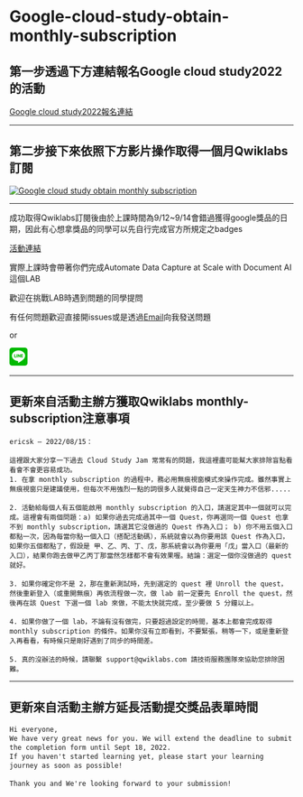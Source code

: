 # Google-cloud-study-obtain-monthly-subscription

## 第一步透過下方連結報名Google cloud study2022的活動

[Google cloud study2022報名連結](https://docs.google.com/forms/d/e/1FAIpQLScTpsT49MGBiJ_pNPYGJvvUBE90mXxsDmJSRFlFYF-aXm5X9Q/viewform?entry.1487425802=CSJ-TWHK-2022-JTKMKC)

---

## 第二步接下來依照下方影片操作取得一個月Qwiklabs訂閱

[![Google cloud study obtain monthly subscription](https://res.cloudinary.com/marcomontalbano/image/upload/v1662042138/video_to_markdown/images/youtube--MVZ6imsfPLo-c05b58ac6eb4c4700831b2b3070cd403.jpg)](https://youtu.be/eKYxUjNgt8c "Google cloud study obtain monthly subscription")

---

成功取得Qwiklabs訂閱後由於上課時間為9/12~9/14會錯過獲得google獎品的日期，因此有心想拿獎品的同學可以先自行完成官方所規定之badges

[活動連結](https://events.withgoogle.com/taiwan-hong-kong-cloud-study-jam/)

實際上課時會帶著你們完成Automate Data Capture at Scale with Document AI這個LAB

歡迎在挑戰LAB時遇到問題的同學提問

有任何問題歡迎直接開issues或是透過<a href="mailto:q0975040879@gmail.com">Email</a>向我發送問題

or

[<img src="https://raw.githubusercontent.com/NPUST-DNLAB/Google-cloud-study-obtain-monthly-subscription/71c3b33d260f981d7d87b809490712ad29113f1b/line-svgrepo-com.svg"  width="32" height="32">](https://line.me/ti/p/yea9T2X2QZ)

---

## 更新來自活動主辦方獲取Qwiklabs monthly-subscription注意事項

```
ericsk — 2022/08/15：

這裡跟大家分享一下過去 Cloud Study Jam 常常有的問題，我這裡盡可能幫大家排除盲點看看會不會更容易成功。
1. 在拿 monthly subscription 的過程中，務必用無痕視窗模式來操作完成。雖然事實上無痕視窗只是建議使用，但每次不用強烈一點的詞很多人就覺得自己一定天生神力不信邪.....

2. 活動給每個人有五個能啟用 monthly subscription 的入口，請選定其中一個就可以完成。這裡會有兩個問題：a) 如果你過去完成過其中一個 Quest，你再選同一個 Quest 也拿不到 monthly subscription，請選其它沒做過的 Quest 作為入口； b) 你不用五個入口都點一次，因為每當你點一個入口（搭配活動碼），系統就會以為你要用該 Quest 作為入口，如果你五個都點了，假設是 甲、乙、丙、丁、戊，那系統會以為你要用「戊」當入口（最新的入口），結果你跑去做甲乙丙丁那當然怎樣都不會有效果喔。結論：選定一個你沒做過的 quest 就好。

3. 如果你確定你不是 2，那在重新測試時，先到選定的 quest 裡 Unroll the quest，然後重新登入（或重開無痕）再依流程做一次，做 lab 前一定要先 Enroll the quest，然後再在該 Quest 下選一個 lab 來做，不能太快就完成，至少要做 5 分鐘以上。

4. 如果你做了一個 lab，不論有沒有做完，只要超過設定的時間，基本上都會完成取得 monthly subscription 的條件。如果你沒有立即看到，不要緊張，稍等一下，或是重新登入再看看，有時候只是剛好遇到了同步的時間差。

5. 真的沒辦法的時候，請聯繫 support@qwiklabs.com 請技術服務團隊來協助您排除困難。
```

---

## 更新來自活動主辦方延長活動提交獎品表單時間

```
Hi everyone,
We have very great news for you. We will extend the deadline to submit the completion form until Sept 18, 2022. 
If you haven't started learning yet, please start your learning journey as soon as possible!

Thank you and We're looking forward to your submission!
```